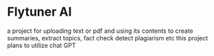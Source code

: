 # Flytuner AI
a project for uploading text or pdf and using its contents to create summaries, extract topics, fact check detect plagiarism etc
this project plans to  utilize chat GPT
